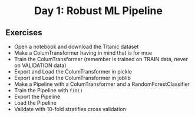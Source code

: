 <h1 align="center">Day 1: Robust ML Pipeline</h1>

## Exercises
- Open a notebook and download the Titanic dataset
- Make a ColumTransformer having in mind that is for mue
- Train the ColumTransformer (remember is trained on TRAIN data, never on VALIDATION data)
- Export and Load the ColumTransformer in pickle
- Export and Load the ColumTransformer in joblib
- Make a Pipeline with a ColumTransformer and a RandomForestClassifier
- Train the Pipeline with `fit()`
- Export the Pipeline
- Load the Pipeline
- Validate with 10-fold stratifies cross validation